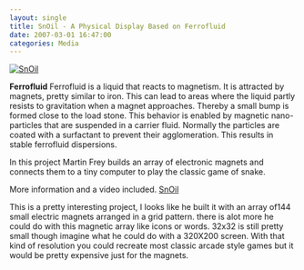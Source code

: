 ```yaml
---
layout: single
title: SnOil - A Physical Display Based on Ferrofluid
date: 2007-03-01 16:47:00
categories: Media
---
```

<a href="/public/uploads/2007/02/snoil_470x264.jpg" title="SnOil"><img src="/public/uploads/2007/02/snoil_470x264.jpg" alt="SnOil" border="0" /></a>

<strong>Ferrofluid</strong>
Ferrofluid is a liquid that reacts to magnetism. It is attracted by magnets, pretty similar to iron. This can lead to areas where the liquid partly resists to gravitation when a magnet approaches. Thereby a small bump is formed close to the load stone. This behavior is enabled by magnetic nano-particles that are suspended in a carrier fluid. Normally the particles are coated with a surfactant to prevent their agglomeration. This results in stable ferrofluid dispersions.

In this project Martin Frey builds an array of electronic magnets and connects them to a tiny computer to play the classic game of snake.

More information and a video included. <a href="http://www.freymartin.de/en/projects/snoil">SnOil</a>

This is a pretty interesting project, I looks like he built it with an array of144 small electric magnets arranged in a grid pattern. there is alot more he could do with this magnetic array like icons or words. 32x32 is still pretty small though imagine what he could do with a 320X200 screen. With that kind of resolution you could recreate most classic arcade style games but it would be pretty expensive just for the magnets.

<object width="425" height="350"><param name="movie" value="http://www.youtube.com/v/uAO5dTBMDkY"></param><param name="wmode" value="transparent"></param><embed src="http://www.youtube.com/v/uAO5dTBMDkY" type="application/x-shockwave-flash" wmode="transparent" width="425" height="350"></embed></object>
